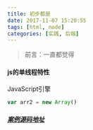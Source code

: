 ```yaml
---
title: 初步都是
date: 2017-11-07 15:20:55
tags: [html, node]
categories: [实践, 后端]
---
```


>前言：一直都觉得

#### js的单线程特性
<!-- more -->
JavaScript引擎


```js
var arr2 = new Array()
```

##### [案例源码地址](https://github.com/formattedzzz/H5-web-Worker-exploer)
